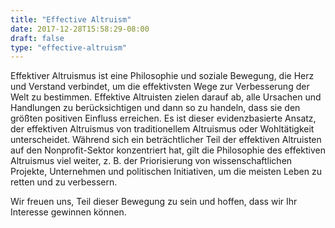 ```yaml
---
title: "Effective Altruism"
date: 2017-12-28T15:58:29-08:00
draft: false
type: "effective-altruism"
---
```


Effektiver Altruismus ist eine Philosophie und soziale Bewegung, die Herz und Verstand verbindet, um die effektivsten Wege zur Verbesserung der Welt zu bestimmen. Effektive Altruisten zielen darauf ab, alle Ursachen und Handlungen zu berücksichtigen und dann so zu handeln, dass sie den größten positiven Einfluss erreichen. Es ist dieser evidenzbasierte Ansatz, der effektiven Altruismus von traditionellem Altruismus oder Wohltätigkeit unterscheidet. Während sich ein beträchtlicher Teil der effektiven Altruisten auf den Nonprofit-Sektor konzentriert hat, gilt die Philosophie des effektiven Altruismus viel weiter, z. B. der Priorisierung von wissenschaftlichen Projekte, Unternehmen und politischen Initiativen, um die meisten Leben zu retten und zu verbessern.

Wir freuen uns, Teil dieser Bewegung zu sein und hoffen, dass wir Ihr Interesse gewinnen können.
